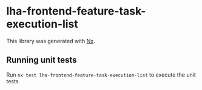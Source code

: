 # lha-frontend-feature-task-execution-list

This library was generated with [Nx](https://nx.dev).

## Running unit tests

Run `nx test lha-frontend-feature-task-execution-list` to execute the unit tests.
